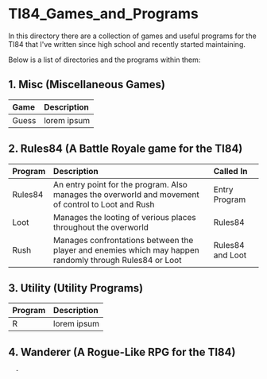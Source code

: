 # TI84_Games_and_Programs
In this directory there are a collection of games and useful programs for the TI84 that I've written since high school and recently started maintaining.

Below is a list of directories and the programs within them:
## 1. Misc (Miscellaneous Games)
|Game|Description|
|:---|:----------|
|Guess|lorem ipsum|
## 2. Rules84 (A Battle Royale game for the TI84)
Program|Description|Called In|
:------|:----------|:--------|
Rules84|An entry point for the program. Also manages the overworld and movement of control to Loot and Rush|Entry Program
Loot   |Manages the looting of verious places throughout the overworld|Rules84
Rush   |Manages confrontations between the player and enemies which may happen randomly through Rules84 or Loot|Rules84 and Loot
## 3. Utility (Utility Programs)
|Program|Description|
|:---|:----------|
|R|lorem ipsum|
## 4. Wanderer (A Rogue-Like RPG for the TI84)
      -
